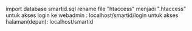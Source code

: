 import database smartid.sql
rename file "htaccess" menjadi ".htaccess"
untuk akses login ke webadmin : localhost/smartid/login
untuk akses halaman(depan): localhost/smartid
